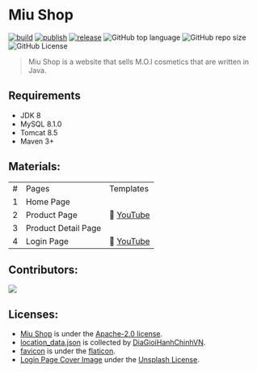 # Miu Shop
[![build](https://github.com/hardingadonis/miu-shop/actions/workflows/build.yml/badge.svg)](https://github.com/hardingadonis/miu-shop/actions/workflows/build.yml)
[![publish](https://github.com/hardingadonis/miu-shop/actions/workflows/publish.yml/badge.svg)](https://github.com/hardingadonis/miu-shop/actions/workflows/publish.yml)
[![release](https://github.com/hardingadonis/miu-shop/actions/workflows/release.yml/badge.svg)](https://github.com/hardingadonis/miu-shop/actions/workflows/release.yml)
![GitHub top language](https://img.shields.io/github/languages/top/hardingadonis/miu-shop)
![GitHub repo size](https://img.shields.io/github/repo-size/hardingadonis/miu-shop)
![GitHub License](https://img.shields.io/github/license/hardingadonis/miu-shop)
> Miu Shop is a website that sells M.O.I cosmetics that are written in Java.


## Requirements
- JDK 8
- MySQL 8.1.0
- Tomcat 8.5
- Maven 3+


## Materials:
<table>
  <tr>
    <td>#</td>
    <td>Pages</td>
    <td>Templates</td>
  </tr>
  <tr>
    <td>1</td>
    <td>Home Page</td>
    <td rowspan="3">
      🎥 <a href="https://youtu.be/KFpfE72KAYo">YouTube</a>
    </td>
  </tr>
  <tr>
    <td>2</td>
    <td>Product Page</td>
  </tr>
  <tr>
    <td>3</td>
    <td>Product Detail Page</td>
  </tr>
  <tr>
    <td>4</td>
    <td>Login Page</td>
    <td>
      🎥 <a href="https://youtu.be/2XhPa-1pl4Y">YouTube</a>
    </td>
  </tr>
</table>


## Contributors:

<a href="https://github.com/hardingadonis/miu-shop/graphs/contributors">
  <img src="https://contrib.rocks/image?repo=hardingadonis/miu-shop" />
</a>


## Licenses:
- [Miu Shop](https://github.com/hardingadonis/miu-shop) is under the [Apache-2.0 license](https://github.com/hardingadonis/miu-shop/blob/main/LICENSE).
- [location_data.json](https://raw.githubusercontent.com/hardingadonis/miu-shop/main/database/location_data.json) is collected by [DiaGioiHanhChinhVN](https://github.com/kenzouno1/DiaGioiHanhChinhVN).
- [favicon](https://github.com/hardingadonis/miu-shop/blob/main/src/main/webapp/assets/images/favicon/favicon.png) is under the [flaticon](https://www.flaticon.com/free-icon/cosmetics_3194619).
- [Login Page Cover Image](https://unsplash.com/photos/white-and-orange-plastic-bottle-7tDGb3HrITg) under the [Unsplash License](https://unsplash.com/license).